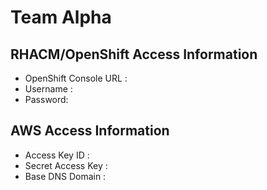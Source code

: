 # Team Alpha 

## RHACM/OpenShift Access Information

- OpenShift Console URL : 
- Username : 
- Password: 

## AWS Access Information

- Access Key ID :
- Secret Access Key :
- Base DNS Domain : 






